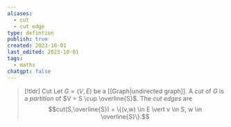 ```yaml
---
aliases:
  - cut
  - cut edge
type: defintion
publish: true
created: 2023-10-01
last_edited: 2023-10-01
tags:
  - maths
chatgpt: false
---
```

>[!tldr] Cut
>Let $G = (V,E)$ be a [[Graph|undirected graph]]. A *cut* of $G$ is a *partition* of $V = S \cup \overline{S}$. The *cut edges* are
>$$cut(S,\overline{S}) = \{(v,w) \in E \vert v \in S, w \in \overline{S}\}.$$
>

